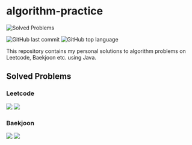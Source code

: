 # algorithm-practice

![Solved Problems](https://img.shields.io/badge/Total_Problems-3-blue)
<!--- uncomment this when repo is older than a month --->
<!--- ![GitHub commit activity](https://img.shields.io/github/commit-activity/mawakeb/algorithm-practice?foo=bar)>--->
![GitHub last commit](https://img.shields.io/github/last-commit/mawakeb/algorithm-practice?color=yellow)
![GitHub top language](https://img.shields.io/github/languages/top/mawakeb/algorithm-practice?color=brightgreen&logo=java)

This repository contains my personal solutions to algorithm problems on Leetcode, Baekjoon etc. using Java.

## Solved Problems

### Leetcode

![](https://img.shields.io/badge/Medium-0-orange.svg)
![](https://img.shields.io/badge/Hard-3-red.svg)

### Baekjoon

![](https://img.shields.io/badge/Silver-0-silver.svg)
![](https://img.shields.io/badge/Gold-0-gold.svg)



